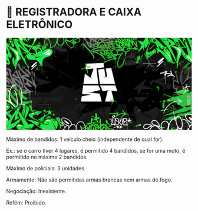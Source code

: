 # 🚧 REGISTRADORA E CAIXA ELETRÔNICO

![](../.gitbook/assets/bannerjust.png)

Máximo de bandidos: 1 veículo cheio (independente de qual for).

Ex.: se o carro tiver 4 lugares, é permitido 4 bandidos, se for uma moto, é permitido no máximo 2 bandidos.

Máximo de policiais: 3 unidades

Armamento: Não são permitidas armas brancas nem armas de fogo.

Negociação: Inexistente.

Refém: Proibido.
